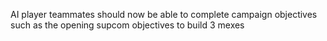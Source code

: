 AI player teammates should now be able to complete campaign objectives such as the opening supcom objectives to build 3 mexes